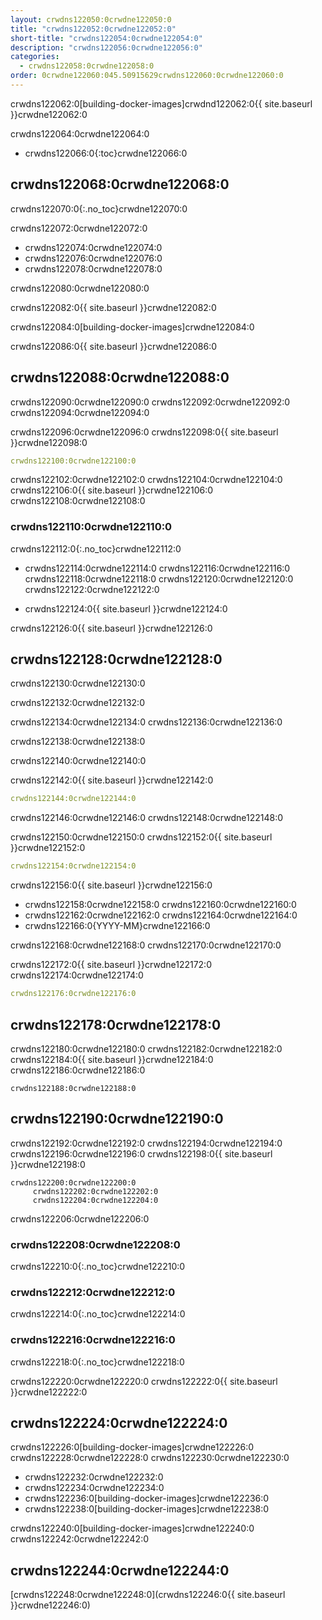 ```yaml
---
layout: crwdns122050:0crwdne122050:0
title: "crwdns122052:0crwdne122052:0"
short-title: "crwdns122054:0crwdne122054:0"
description: "crwdns122056:0crwdne122056:0"
categories:
  - crwdns122058:0crwdne122058:0
order: 0crwdne122060:045.50915629crwdns122060:0crwdne122060:0
---
```

crwdns122062:0[building-docker-images]crwdnd122062:0{{ site.baseurl }}crwdne122062:0

crwdns122064:0crwdne122064:0

- crwdns122066:0{:toc}crwdne122066:0

## crwdns122068:0crwdne122068:0

crwdns122070:0{:.no_toc}crwdne122070:0

crwdns122072:0crwdne122072:0

- crwdns122074:0crwdne122074:0
- crwdns122076:0crwdne122076:0
- crwdns122078:0crwdne122078:0

crwdns122080:0crwdne122080:0

crwdns122082:0{{ site.baseurl }}crwdne122082:0

crwdns122084:0[building-docker-images]crwdne122084:0

crwdns122086:0{{ site.baseurl }}crwdne122086:0

## crwdns122088:0crwdne122088:0

crwdns122090:0crwdne122090:0 crwdns122092:0crwdne122092:0 crwdns122094:0crwdne122094:0

crwdns122096:0crwdne122096:0 crwdns122098:0{{ site.baseurl }}crwdne122098:0

```yaml
crwdns122100:0crwdne122100:0
```

crwdns122102:0crwdne122102:0 crwdns122104:0crwdne122104:0 crwdns122106:0{{ site.baseurl }}crwdne122106:0 crwdns122108:0crwdne122108:0

### crwdns122110:0crwdne122110:0

crwdns122112:0{:.no_toc}crwdne122112:0

- crwdns122114:0crwdne122114:0 crwdns122116:0crwdne122116:0 crwdns122118:0crwdne122118:0 crwdns122120:0crwdne122120:0 crwdns122122:0crwdne122122:0

- crwdns122124:0{{ site.baseurl }}crwdne122124:0

crwdns122126:0{{ site.baseurl }}crwdne122126:0

## crwdns122128:0crwdne122128:0

crwdns122130:0crwdne122130:0

crwdns122132:0crwdne122132:0

crwdns122134:0crwdne122134:0 crwdns122136:0crwdne122136:0

crwdns122138:0crwdne122138:0

crwdns122140:0crwdne122140:0

crwdns122142:0{{ site.baseurl }}crwdne122142:0

```yaml
crwdns122144:0crwdne122144:0
```

crwdns122146:0crwdne122146:0 crwdns122148:0crwdne122148:0

crwdns122150:0crwdne122150:0 crwdns122152:0{{ site.baseurl }}crwdne122152:0

```yaml
crwdns122154:0crwdne122154:0
```

crwdns122156:0{{ site.baseurl }}crwdne122156:0

- crwdns122158:0crwdne122158:0 crwdns122160:0crwdne122160:0
- crwdns122162:0crwdne122162:0 crwdns122164:0crwdne122164:0
- crwdns122166:0{YYYY-MM}crwdne122166:0

crwdns122168:0crwdne122168:0 crwdns122170:0crwdne122170:0

crwdns122172:0{{ site.baseurl }}crwdne122172:0 crwdns122174:0crwdne122174:0

```yaml
crwdns122176:0crwdne122176:0
```

## crwdns122178:0crwdne122178:0

crwdns122180:0crwdne122180:0 crwdns122182:0crwdne122182:0 crwdns122184:0{{ site.baseurl }}crwdne122184:0 crwdns122186:0crwdne122186:0

    crwdns122188:0crwdne122188:0
    

## crwdns122190:0crwdne122190:0

crwdns122192:0crwdne122192:0 crwdns122194:0crwdne122194:0 crwdns122196:0crwdne122196:0 crwdns122198:0{{ site.baseurl }}crwdne122198:0

    crwdns122200:0crwdne122200:0
         crwdns122202:0crwdne122202:0 
         crwdns122204:0crwdne122204:0
    

crwdns122206:0crwdne122206:0

### crwdns122208:0crwdne122208:0

crwdns122210:0{:.no_toc}crwdne122210:0

### crwdns122212:0crwdne122212:0

crwdns122214:0{:.no_toc}crwdne122214:0

### crwdns122216:0crwdne122216:0

crwdns122218:0{:.no_toc}crwdne122218:0

crwdns122220:0crwdne122220:0 crwdns122222:0{{ site.baseurl }}crwdne122222:0

## crwdns122224:0crwdne122224:0

crwdns122226:0[building-docker-images]crwdne122226:0 crwdns122228:0crwdne122228:0 crwdns122230:0crwdne122230:0

- crwdns122232:0crwdne122232:0
- crwdns122234:0crwdne122234:0
- crwdns122236:0[building-docker-images]crwdne122236:0
- crwdns122238:0[building-docker-images]crwdne122238:0

crwdns122240:0[building-docker-images]crwdne122240:0 crwdns122242:0crwdne122242:0

## crwdns122244:0crwdne122244:0

[crwdns122248:0crwdne122248:0](crwdns122246:0{{ site.baseurl }}crwdne122246:0)